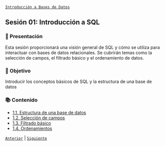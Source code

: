 [`Introducción a Bases de Datos`](../README.md)

## Sesión 01: Introducción a SQL

### 🌿 Presentación 

Esta sesión proporcionará una visión general de SQL y cómo se utiliza para interactuar con bases de datos relacionales. Se cubrirán temas como la selección de campos, el filtrado básico y el ordenamiento de datos.

### 🎯 Objetivo

Introducir los conceptos básicos de SQL y la estructura de una base de datos

### 📚 Contenido

- [1.1. Estructura de una base de datos](tema01/README.md)
- [1.2. Selección de campos](tema02/README.md)
- [1.3. Filtrado básico](tema03/README.md)
- [1.4. Ordenamientos](tema04/README.md)

[`Anterior`](../README.md) | [`Siguiente`](tema01/README.md)
